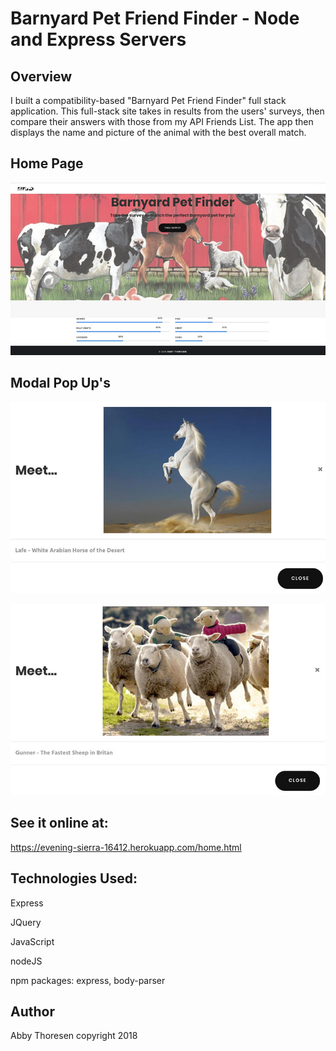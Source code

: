 # Barnyard Pet Friend Finder - Node and Express Servers



## Overview
I built a compatibility-based "Barnyard Pet Friend Finder" full stack application. This full-stack site takes in results from the users' surveys, then compare their answers with those from my API Friends List. The app then displays the name and picture of the animal with the best overall match.


## Home Page
<a href="home_page.jpg" target="_blank"><img src="home_page.jpg" alt="Home Page" style="max-width:100%;"></a>


## Modal Pop Up's
<a href="lafe.jpg" target="_blank"><img src="lafe.jpg" alt="Horse Modal Pop Up" style="max-width:100%;"></a>

<a href="sheep.jpg" target="_blank"><img src="sheep.jpg" alt="Sheep Modal Pop Up" style="max-width:100%;"></a>




## See it online at:
https://evening-sierra-16412.herokuapp.com/home.html

## Technologies Used:
Express

JQuery

JavaScript

nodeJS

npm packages: express, body-parser

## Author
Abby Thoresen copyright 2018
